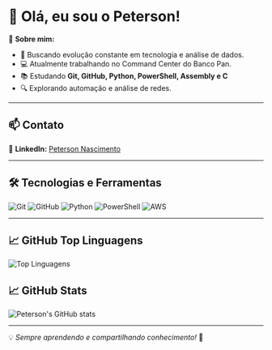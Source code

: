 # 👋 Olá, eu sou o Peterson!  

🚀 **Sobre mim:**  
- 🎯 Buscando evolução constante em tecnologia e análise de dados.  
- 💻 Atualmente trabalhando no Command Center do Banco Pan.  
- 📚 Estudando **Git, GitHub, Python, PowerShell, Assembly e C**  
- 🔍 Explorando automação e análise de redes.  

---

## 📫 Contato  
🔗 **LinkedIn:** [Peterson Nascimento](https://www.linkedin.com/in/peterson-nascimento-a30082a9/)  

---

## 🛠️ Tecnologias e Ferramentas 


![Git](https://img.shields.io/badge/Git-F05032?style=flat&logo=git&logoColor=white) 
![GitHub](https://img.shields.io/badge/GitHub-181717?style=flat&logo=github&logoColor=white) 
![Python](https://img.shields.io/badge/Python-3776AB?style=flat&logo=python&logoColor=white) 
![PowerShell](https://img.shields.io/badge/PowerShell-5391FE?style=flat&logo=powershell&logoColor=white)
![AWS](https://img.shields.io/badge/AWS-232F3E?style=flat&logo=amazon-aws&logoColor=white)

---


## 📈 GitHub Top Linguagens
![Top Linguagens](https://github-readme-stats.vercel.app/api/top-langs/?username=peternasc&theme=dark)



## 📈 GitHub Stats  
![Peterson's GitHub stats](https://github-readme-stats.vercel.app/api?username=peternasc&theme=dark)

---

💡 _Sempre aprendendo e compartilhando conhecimento!_ 🚀  
